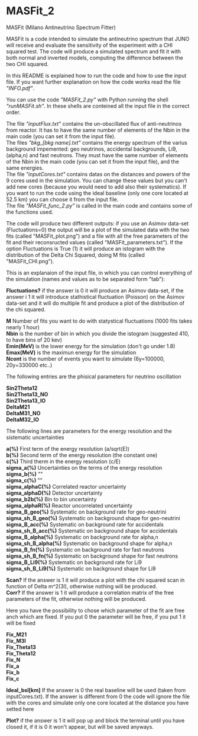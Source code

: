 # MASFit_2
MASFit (Milano Antineutrino Spectrum Fitter)

MASFit is a code intended to simulate the antineutrino spectrum that JUNO will receive and evaluate the sensitivity of the experiment with a CHI squared test. The code will produce a simulated spectrum and fit it with both normal and inverted models, computing the difference between the two CHI squared.

In this README is explained how to run the code and how to use the input file. If you want further explanation on how the code works read the file *"INFO.pdf"*.

You can use the code *"MASFit_2.py"* with Python running the shell *"runMASFit.sh"*.
In these shells are conteined all the input file in the correct order.

The file *"inputFlux.txt"* contains the un-obscillated flux of anti-neutrinos from reactor. It has to have the same number of elements of the Nbin in the main code (you can set it from the input file).  
The files *"bkg_[bkg name].txt"* contains the energy spectrum of the varius background impemented: geo neutrinos, accidental backgrounds, Li9, (alpha,n) and fast neutrons. They must have the same number of elements of the Nbin in the main code (you can set it from the input file), and the same energies.   
The file *"inputCores.txt"* contains datas on the distances and powers of the 9 cores used in the simulation. You can change these values but you can't add new cores (because you would need to add also their systematics). If you want to run the code using the ideal baseline (only one core located at 52.5 km) you can choose it from the input file.  
The file *"MASFit_func_2.py"* is called in the main code and contains some of the functions used. 

The code will produce two different outputs: if you use an Asimov data-set (Fluctuations=0) the output will be a plot of the simulated data with the two fits (called "MASFit_plot.png") and a file with all the free parameters of the fit and their reconsructed values (called "MASFit_parameters.txt"). If the option Fluctuations is True (1) it will produce an istogram with the distribution of the Delta Chi Squared, doing M fits (called "MASFit_CHI.png").

This is an explanaion of the input file, in which you can control everything of the simulation (names and values as to be separated form "tab"):

**Fluctuations?** if the answer is 0 it will produce an Asimov data-set, if the answer i 1 it will introduce stathistical fluctuation (Poisson) on the Asimov data-set and it will do multiple fit and produce a plot of the distribution of the chi squared.

**M** Number of fits you want to do with statystical fluctuations (1000 fits takes nearly 1 hour)  
**Nbin** is the number of bin in which you divide the istogram (suggested 410, to have bins of 20 kev)  
**Emin(MeV)** is the lower energy for the simulation (don't go under 1.8)  
**Emax(MeV)** is the maximun energy for the simulation  
**Ncont** is the number of events you want to simulate (6y=100000, 20y=330000 etc..)

The following entries are the phisical parameters for neutrino oscillation

**Sin2Theta12**  
**Sin2Theta13_NO**  
**Sin2Theta13_IO**  
**DeltaM21**  
**DeltaM31_NO**  
**DeltaM32_IO**

The following lines are parameters for the energy resolution and the sistematic uncertainties

**a(%)** First term of the energy resolution (a/sqrt(E))  
**b(%)** Second term of the energy resolution (the constant one)  
**c(%)** Third therm in the energy resolution (c/E)  
**sigma_a(%)** Uncertainties on the terms of the energy resolution  
**sigma_b(%)** ""  
**sigma_c(%)** ""  
**sigma_alphaC(%)** Correlated reactor uncertainty  
**sigma_alphaD(%)** Detector uncertainty  
**sigma_b2b(%)** Bin to bin uncertainty  
**sigma_alphaR(%)** Reactor uncorrelated uncertainty  
**sigma_B_geo(%)** Systematic on background rate for geo-neutrini  
**sigma_sh_B_geo(%)** Systematic on background shape for geo-neutrini  
**sigma_B_acc(%)**	Systematic on background rate for accidentals  
**sigma_sh_B_acc(%)**	Systematic on background shape for accidentals  
**sigma_B_alpha(%)**	Systematic on background rate for alpha,n  
**sigma_sh_B_alpha(%)**	Systematic on background shape for alpha,n  
**sigma_B_fn(%)**	Systematic on background rate for fast neutrons  
**sigma_sh_B_fn(%)**	Systematic on background shape for fast neutrons  
**sigma_B_Li9(%)**	Systematic on background rate for Li9  
**sigma_sh_B_Li9(%)**	Systematic on background shape for Li9

**Scan?** If the answer is 1 it will produce a plot with the chi squared scan in function of Delta m^2(3l), otherwise nothing will be produced.  
**Corr?** If the answer is 1 it will produce a correlation matrix of the free parameters of the fit, otherwise nothing will be produced.  

Here you have the possibility to chose which parameter of the fit are free anch which are fixed. If you put 0 the parameter will be free, if you put 1 it will be fixed

**Fix_M21**  
**Fix_M3l**  
**Fix_Theta13**  
**Fix_Theta12**  
**Fix_N**  
**Fix_a**  
**Fix_b**  
**Fix_c**

**Ideal_bsl[km]**   If the answer is 0 the real baseline will be used (taken from inputCores.txt). If the answer is different from 0 the code will ignore the file with the cores and simulate only one core located at the distance you have setted here

**Plot?** if the answer is 1 it will pop up and block the terminal until you have closed it, if it is 0 it won't appear, but will be saved anyways.
